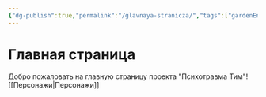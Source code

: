 ```yaml
---
{"dg-publish":true,"permalink":"/glavnaya-stranicza/","tags":["gardenEntry"]}
---
```


# Главная страница
Добро пожаловать на главную страницу проекта "Психотравма Тим"!
[[Персонажи\|Персонажи]]
